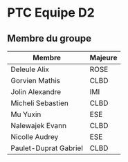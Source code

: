 # PTC Equipe D2
## Membre du groupe
|Membre|Majeure|
|-|-|
|Deleule Alix|ROSE|
|Gorvien Mathis|CLBD|
|Jolin Alexandre|IMI|
|Micheli Sebastien|CLBD|
|Mu Yuxin|ESE|
|Nalewajek Evann|CLBD|
|Nicolle Audrey|ESE|
|Paulet-Duprat Gabriel|CLBD|
